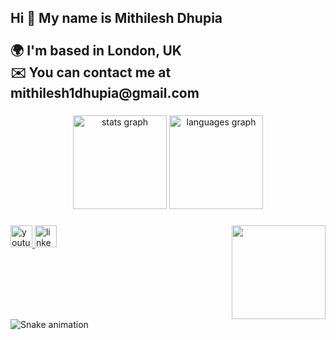 <h2 align="left">Hi 👋 My name is Mithilesh Dhupia<br><br>🌍  I'm based in London, UK<br>✉️  You can contact me at mithilesh1dhupia@gmail.com</h2>

###

<div align="center">
  <img src="https://github-readme-stats.vercel.app/api?username=md0092651&hide_title=false&hide_rank=false&show_icons=true&include_all_commits=true&count_private=true&disable_animations=false&theme=dracula&locale=en&hide_border=false" height="150" alt="stats graph"  />
  <img src="https://github-readme-stats.vercel.app/api/top-langs?username=md0092651&locale=en&hide_title=false&layout=compact&card_width=320&langs_count=5&theme=dracula&hide_border=false" height="150" alt="languages graph"  />
</div>

###

<img align="right" height="150" src="https://i.giphy.com/media/v1.Y2lkPTc5MGI3NjExenlmZXV0amFqY2NiYWFzb2ZtamRvZGN0dW5leDJxZHZxaTVvc3VyeSZlcD12MV9pbnRlcm5hbF9naWZfYnlfaWQmY3Q9Zw/CuuSHzuc0O166MRfjt/giphy.gif"  />

###

<div align="left">
</div>

###

<div align="left">
  <a href="https://www.youtube.com/@CoroutineLab" target="_blank">
    <img src="https://img.shields.io/static/v1?message=Youtube&logo=youtube&label=&color=FF0000&logoColor=white&labelColor=&style=for-the-badge" height="35" alt="youtube logo"  />
  </a>
  <a href="https://www.linkedin.com/in/mithilesh1dhupia/" target="_blank">
    <img src="https://img.shields.io/static/v1?message=LinkedIn&logo=linkedin&label=&color=0077B5&logoColor=white&labelColor=&style=for-the-badge" height="35" alt="linkedin logo"  />
  </a>
</div>

###

<br clear="both">

<img src="https://raw.githubusercontent.com/md0092651/md0092651/output/snake.svg" alt="Snake animation" />

###
